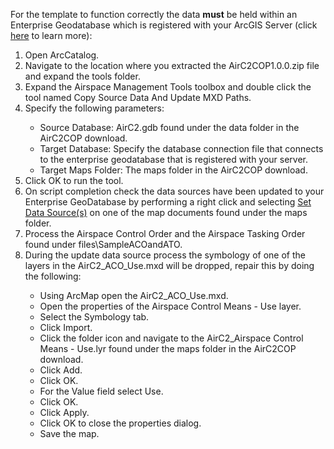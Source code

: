 <p>For the template to function correctly the data <b>must</b> be held within an Enterprise Geodatabase which is registered with your ArcGIS Server (click <a href="http://server.arcgis.com/en/server/latest/publish-services/windows/overview-register-data-with-arcgis-server.htm" target="_blank">here</a> to learn more):</p>
  <ol class="steps">
    <li>Open ArcCatalog.</li>    
    <li>Navigate to the location where you extracted the AirC2COP1.0.0.zip file and expand the tools folder.</li>
    <li>Expand the Airspace Management Tools toolbox and double click the tool named Copy Source Data And Update MXD Paths.</li>
    <li>Specify the following parameters:</li>    
    <ul>
      <li>Source Database: AirC2.gdb found under the data folder in the AirC2COP download.</li>
      <li>Target Database: Specify the database connection file that connects to the enterprise geodatabase that is registered with your server.</li>
      <li>Target Maps Folder: The maps folder in the AirC2COP download.</li>
    </ul>
    <li>Click OK to run the tool.</li>
    <li>On script completion check the data sources have been updated to your Enterprise GeoDatabase by performing a right click and selecting <a href="http://desktop.arcgis.com/en/arcmap/latest/manage-data/using-arccatalog/setting-data-sources.htm" target="_blank">Set Data Source(s)</a> on one of the map documents found under the maps folder.</li>
    <li>Process the Airspace Control Order and the Airspace Tasking Order found under files\SampleACOandATO.</li>
    <li>During the update data source process the symbology of one of the layers in the AirC2_ACO_Use.mxd will be dropped, repair this by doing the following:</li>
    <ul>
      <li>Using ArcMap open the AirC2_ACO_Use.mxd.</li>
      <li>Open the properties of the Airspace Control Means - Use layer.</li>
      <li>Select the Symbology tab.</li>
      <li>Click Import.</li>
      <li>Click the folder icon and navigate to the AirC2_Airspace Control Means - Use.lyr found under the maps folder in the AirC2COP download.</li>
      <li>Click Add.</li>
      <li>Click OK.</li>
      <li>For the Value field select Use.</li>
      <li>Click OK.</li>
      <li>Click Apply.</li>
      <li>Click OK to close the properties dialog.</li>
      <li>Save the map.</li>
    </ul>
  </ol>